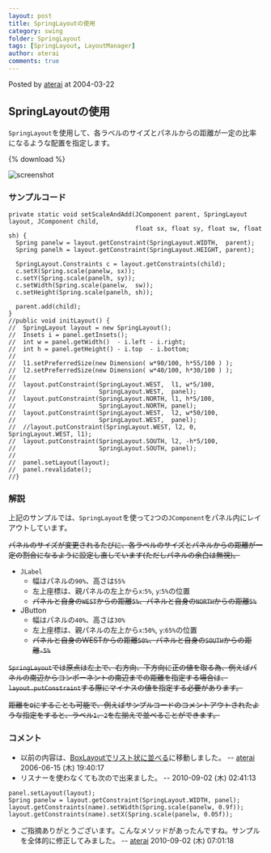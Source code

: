 ```yaml
---
layout: post
title: SpringLayoutの使用
category: swing
folder: SpringLayout
tags: [SpringLayout, LayoutManager]
author: aterai
comments: true
---
```


Posted by [aterai](http://terai.xrea.jp/aterai.html) at 2004-03-22

## SpringLayoutの使用
`SpringLayout`を使用して、各ラベルのサイズとパネルからの距離が一定の比率になるような配置を指定します。

{% download %}

![screenshot](https://lh6.googleusercontent.com/_9Z4BYR88imo/TQTTwX9UR-I/AAAAAAAAAk8/TLNZjmIrPnw/s800/SpringLayout.png)

### サンプルコード
<pre class="prettyprint"><code>private static void setScaleAndAdd(JComponent parent, SpringLayout layout, JComponent child,
                                   float sx, float sy, float sw, float sh) {
  Spring panelw = layout.getConstraint(SpringLayout.WIDTH,  parent);
  Spring panelh = layout.getConstraint(SpringLayout.HEIGHT, parent);

  SpringLayout.Constraints c = layout.getConstraints(child);
  c.setX(Spring.scale(panelw, sx));
  c.setY(Spring.scale(panelh, sy));
  c.setWidth(Spring.scale(panelw,  sw));
  c.setHeight(Spring.scale(panelh, sh));

  parent.add(child);
}
//public void initLayout() {
//  SpringLayout layout = new SpringLayout();
//  Insets i = panel.getInsets();
//  int w = panel.getWidth()  - i.left - i.right;
//  int h = panel.getHeight() - i.top  - i.bottom;
//
//  l1.setPreferredSize(new Dimension( w*90/100, h*55/100 ) );
//  l2.setPreferredSize(new Dimension( w*40/100, h*30/100 ) );
//
//  layout.putConstraint(SpringLayout.WEST,  l1, w*5/100,
//                       SpringLayout.WEST,  panel);
//  layout.putConstraint(SpringLayout.NORTH, l1, h*5/100,
//                       SpringLayout.NORTH, panel);
//  layout.putConstraint(SpringLayout.WEST,  l2, w*50/100,
//                       SpringLayout.WEST,  panel);
//  //layout.putConstraint(SpringLayout.WEST, l2, 0, SpringLayout.WEST, l1);
//  layout.putConstraint(SpringLayout.SOUTH, l2, -h*5/100,
//                       SpringLayout.SOUTH, panel);
//
//  panel.setLayout(layout);
//  panel.revalidate();
//}
</code></pre>

### 解説
上記のサンプルでは、`SpringLayout`を使って`2`つの`JComponent`をパネル内にレイアウトしています。

~~パネルのサイズが変更されるたびに、各ラベルのサイズとパネルからの距離が一定の割合になるように設定し直しています(ただしパネルの余白は無視)。~~

- `JLabel`
    - 幅はパネルの`90%`、高さは`55%`
    - 左上座標は、親パネルの左上から`x`:`5%`, `y`:`5%`の位置
    - ~~パネルと自身の`WEST`からの距離`5%`、パネルと自身の`NORTH`からの距離`5%`~~
- JButton
    - 幅はパネルの`40%`、高さは`30%`
    - 左上座標は、親パネルの左上から`x`:`50%`, `y`:`65%`の位置
    - ~~パネルと自身のWESTからの距離`50%`、パネルと自身の`SOUTH`からの距離`-5%`~~

<!-- dummy comment line for breaking list -->

~~`SpringLayout`では原点は左上で、右方向、下方向に正の値を取る為、例えばパネルの南辺からコンポーネントの南辺までの距離を指定する場合は、`layout.putConstraint`する際にマイナスの値を指定する必要があります。~~

~~距離を`0`にすることも可能で、例えばサンプルコードのコメントアウトされたような指定をすると、ラベル`1`、`2`を左揃えで並べることができます。~~

### コメント
- 以前の内容は、[BoxLayoutでリスト状に並べる](http://terai.xrea.jp/Swing/ComponentList.html)に移動しました。 -- [aterai](http://terai.xrea.jp/aterai.html) 2006-06-15 (木) 19:40:17
- リスナーを使わなくても次ので出来ました。 --  2010-09-02 (木) 02:41:13

<!-- dummy comment line for breaking list -->

<pre class="prettyprint"><code>panel.setLayout(layout);
Spring panelw = layout.getConstraint(SpringLayout.WIDTH, panel);
layout.getConstraints(name).setWidth(Spring.scale(panelw, 0.9f));
layout.getConstraints(name).setX(Spring.scale(panelw, 0.05f));
</code></pre>

- ご指摘ありがとうございます。こんなメソッドがあったんですね。サンプルを全体的に修正してみました。 -- [aterai](http://terai.xrea.jp/aterai.html) 2010-09-02 (木) 07:01:18

<!-- dummy comment line for breaking list -->

